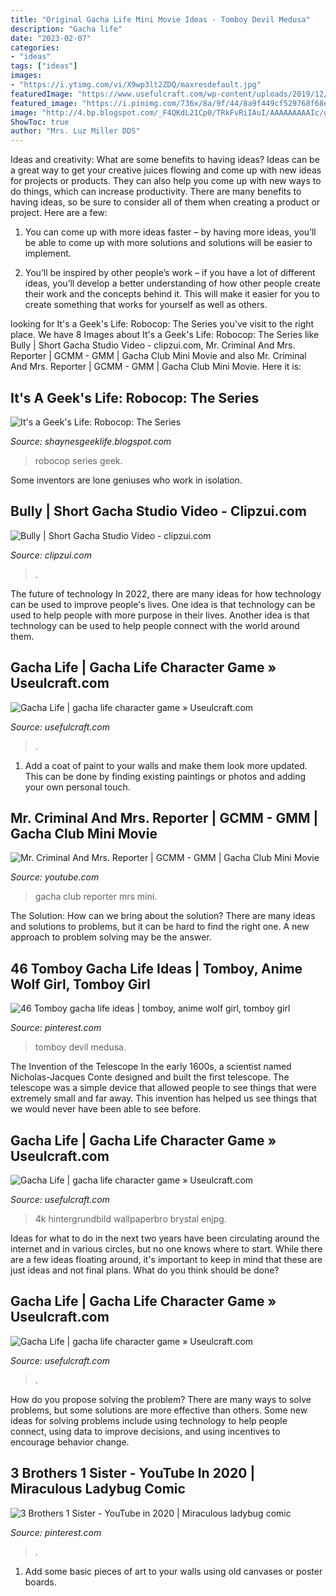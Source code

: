 ```yaml
---
title: "Original Gacha Life Mini Movie Ideas - Tomboy Devil Medusa"
description: "Gacha life"
date: "2023-02-07"
categories:
- "ideas"
tags: ["ideas"]
images:
- "https://i.ytimg.com/vi/X9wp3lt2ZDQ/maxresdefault.jpg"
featuredImage: "https://www.usefulcraft.com/wp-content/uploads/2019/12/gacha-life-15.jpg"
featured_image: "https://i.pinimg.com/736x/8a/9f/44/8a9f449cf529768f68ee2a78ba664c5d.jpg"
image: "http://4.bp.blogspot.com/_F4QKdL21Cp0/TRkFvRiIAuI/AAAAAAAAAIc/goWusY20twc/s1600/robocop%2Bseries-pic5.jpg"
ShowToc: true
author: "Mrs. Luz Miller DDS"
---
```



Ideas and creativity: What are some benefits to having ideas?
Ideas can be a great way to get your creative juices flowing and come up with new ideas for projects or products. They can also help you come up with new ways to do things, which can increase productivity. There are many benefits to having ideas, so be sure to consider all of them when creating a product or project. Here are a few: 
1. You can come up with more ideas faster – by having more ideas, you’ll be able to come up with more solutions and solutions will be easier to implement.

2. You’ll be inspired by other people’s work – if you have a lot of different ideas, you’ll develop a better understanding of how other people create their work and the concepts behind it. This will make it easier for you to create something that works for yourself as well as others.

	

		
looking for It&#039;s a Geek&#039;s Life: Robocop: The Series you've visit to the right place. We have 8 Images about It&#039;s a Geek&#039;s Life: Robocop: The Series like Bully | Short Gacha Studio Video - clipzui.com, Mr. Criminal And Mrs. Reporter | GCMM - GMM | Gacha Club Mini Movie and also Mr. Criminal And Mrs. Reporter | GCMM - GMM | Gacha Club Mini Movie. Here it is:
		
    
## It&#039;s A Geek&#039;s Life: Robocop: The Series

<img loading=lazy src="http://4.bp.blogspot.com/_F4QKdL21Cp0/TRkFvRiIAuI/AAAAAAAAAIc/goWusY20twc/s1600/robocop%2Bseries-pic5.jpg" onerror="this.onerror=null;this.src='https://tse4.mm.bing.net/th?id=OIP.V2P7kIh__URcCSKlsIV5fgHaFT&amp;pid=15.1';" alt="It&#039;s a Geek&#039;s Life: Robocop: The Series">

_Source: shaynesgeeklife.blogspot.com_

>robocop series geek. 

	

Some inventors are lone geniuses who work in isolation.

    
## Bully | Short Gacha Studio Video - Clipzui.com

<img loading=lazy src="https://i.ytimg.com/vi/kVSGvwCM9mA/maxresdefault.jpg" onerror="this.onerror=null;this.src='https://tse1.mm.bing.net/th?id=OIP.G7TCFTkjj54q9fmzlcG2PwHaEK&amp;pid=15.1';" alt="Bully | Short Gacha Studio Video - clipzui.com">

_Source: clipzui.com_

>. 

	

The future of technology
In 2022, there are many ideas for how technology can be used to improve people's lives. One idea is that technology can be used to help people with more purpose in their lives. Another idea is that technology can be used to help people connect with the world around them.

    
## Gacha Life | Gacha Life Character Game » Useulcraft.com

<img loading=lazy src="https://www.usefulcraft.com/wp-content/uploads/2019/12/gacha-life-15.jpg" onerror="this.onerror=null;this.src='https://tse2.mm.bing.net/th?id=OIP.eg4pHSrp1GUm6msk9ZDCTgHaHa&amp;pid=15.1';" alt="Gacha Life | gacha life character game » Useulcraft.com">

_Source: usefulcraft.com_

>. 

	

1. Add a coat of paint to your walls and make them look more updated. This can be done by finding existing paintings or photos and adding your own personal touch. 

    
## Mr. Criminal And Mrs. Reporter | GCMM - GMM | Gacha Club Mini Movie

<img loading=lazy src="https://i.ytimg.com/vi/X9wp3lt2ZDQ/maxresdefault.jpg" onerror="this.onerror=null;this.src='https://tse4.mm.bing.net/th?id=OIP.2xlgqAUiOgWxsg12CjsC2QHaEK&amp;pid=15.1';" alt="Mr. Criminal And Mrs. Reporter | GCMM - GMM | Gacha Club Mini Movie">

_Source: youtube.com_

>gacha club reporter mrs mini. 

	

The Solution: How can we bring about the solution?
There are many ideas and solutions to problems, but it can be hard to find the right one. A new approach to problem solving may be the answer.

    
## 46 Tomboy Gacha Life Ideas | Tomboy, Anime Wolf Girl, Tomboy Girl

<img loading=lazy src="https://i.pinimg.com/474x/20/20/b4/2020b4ab25f36aa70ca74ba2e1a494e8.jpg" onerror="this.onerror=null;this.src='https://tse3.mm.bing.net/th?id=OIP.K8RnYF4kwsopR_6LgEP46QAAAA&amp;pid=15.1';" alt="46 Tomboy gacha life ideas | tomboy, anime wolf girl, tomboy girl">

_Source: pinterest.com_

>tomboy devil medusa. 

	

The Invention of the Telescope
In the early 1600s, a scientist named Nicholas-Jacques Conte designed and built the first telescope. The telescope was a simple device that allowed people to see things that were extremely small and far away. This invention has helped us see things that we would never have been able to see before.

    
## Gacha Life | Gacha Life Character Game » Useulcraft.com

<img loading=lazy src="https://www.usefulcraft.com/wp-content/uploads/2019/12/gacha-life-20.jpg" onerror="this.onerror=null;this.src='https://tse3.mm.bing.net/th?id=OIP.EzIztzMDXyXzOVnN44iIwQHaFj&amp;pid=15.1';" alt="Gacha Life | gacha life character game » Useulcraft.com">

_Source: usefulcraft.com_

>4k hintergrundbild wallpaperbro brystal enjpg. 

	

Ideas for what to do in the next two years have been circulating around the internet and in various circles, but no one knows where to start. While there are a few ideas floating around, it's important to keep in mind that these are just ideas and not final plans. What do you think should be done?

    
## Gacha Life | Gacha Life Character Game » Useulcraft.com

<img loading=lazy src="https://www.usefulcraft.com/wp-content/uploads/2019/12/gacha-life-3.jpg" onerror="this.onerror=null;this.src='https://tse2.mm.bing.net/th?id=OIP.eftBtdMi6fXz49XIH2tK9AHaIG&amp;pid=15.1';" alt="Gacha Life | gacha life character game » Useulcraft.com">

_Source: usefulcraft.com_

>. 

	

How do you propose solving the problem?
There are many ways to solve problems, but some solutions are more effective than others. Some new ideas for solving problems include using technology to help people connect, using data to improve decisions, and using incentives to encourage behavior change.

    
## 3 Brothers 1 Sister - YouTube In 2020 | Miraculous Ladybug Comic

<img loading=lazy src="https://i.pinimg.com/736x/8a/9f/44/8a9f449cf529768f68ee2a78ba664c5d.jpg" onerror="this.onerror=null;this.src='https://tse2.mm.bing.net/th?id=OIP.4P1fRDLrdvvR-GfE3aCgPQHaFj&amp;pid=15.1';" alt="3 Brothers 1 Sister - YouTube in 2020 | Miraculous ladybug comic">

_Source: pinterest.com_

>. 

	

1) Add some basic pieces of art to your walls using old canvases or poster boards.

